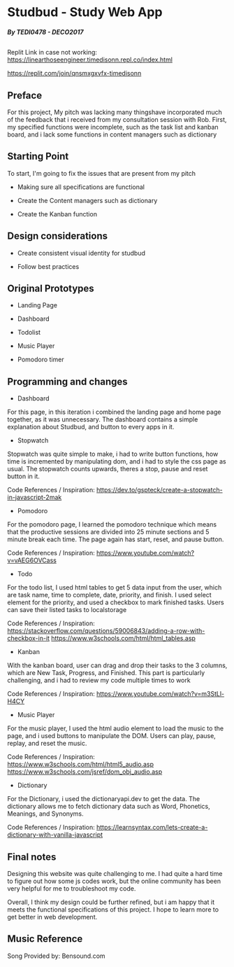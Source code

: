 # Studbud - Study Web App
##### By TEDI0478 - DECO2017

##
Replit Link in case not working: https://linearthoseengineer.timedisonn.repl.co/index.html

https://replit.com/join/qnsmxgxvfx-timedisonn

## Preface
For this project, My pitch was lacking many thingshave incorporated much of the feedback that i received from my consultation session with Rob. First, my specified functions were incomplete, such as the task list and kanban board, and i lack some functions in content managers such as dictionary

## Starting Point

To start, I'm going to fix the issues that are present from my pitch

* Making sure all specifications are functional

* Create the Content managers such as dictionary

* Create the Kanban function

## Design considerations

* Create consistent visual identity for studbud

* Follow best practices


## Original Prototypes

* Landing Page

* Dashboard

* Todolist

* Music Player

* Pomodoro timer


## Programming and changes

* Dashboard

For this page, in this iteration i combined the landing page and home page together, as it was unnecessary. The dashboard contains a simple explanation about Studbud, and button to every apps in it.

* Stopwatch

Stopwatch was quite simple to make, i had to write button functions, how time is incremented by manipulating dom, and i had to style the css page as usual. The stopwatch counts upwards, theres a stop, pause and reset button in it.

Code References / Inspiration: https://dev.to/gspteck/create-a-stopwatch-in-javascript-2mak


* Pomodoro

For the pomodoro page, I learned the pomodoro technique which means that the productive sessions are divided into 25 minute sections and 5 minute break each time. The page again has start, reset, and pause button.

Code References / Inspiration: https://www.youtube.com/watch?v=vAEG6OVCass

* Todo

For the todo list, I used html tables to get 5 data input from the user, which are task name, time to complete, date, priority, and finish. I used select element for the priority, and used a checkbox to mark finished tasks. Users can save their listed tasks to localstorage

Code References / Inspiration: https://stackoverflow.com/questions/59006843/adding-a-row-with-checkbox-in-it
https://www.w3schools.com/html/html_tables.asp

* Kanban

With the kanban board, user can drag and drop their tasks to the 3 columns, which are New Task, Progress, and Finished. This part is particularly challenging, and i had to review my code multiple times to work

Code References / Inspiration: https://www.youtube.com/watch?v=m3StLl-H4CY

* Music Player

For the music player, I used the html audio element to load the music to the page, and i used buttons to manipulate the DOM. Users can play, pause, replay, and reset the music.

Code References / Inspiration: https://www.w3schools.com/html/html5_audio.asp
https://www.w3schools.com/jsref/dom_obj_audio.asp

* Dictionary

For the Dictionary, i used the dictionaryapi.dev to get the data. The dictionary allows me to fetch dictionary data such as Word, Phonetics, Meanings, and Synonyms.

Code References / Inspiration: https://learnsyntax.com/lets-create-a-dictionary-with-vanilla-javascript





## Final notes

Designing this website was quite challenging to me. I had quite a hard time to figure out how some js codes work, but the online community has been very helpful for me to troubleshoot my code.

Overall, I think my design could be further refined, but i am happy that it meets the functional specifications of this project. I hope to learn more to get better in web development.

## Music Reference

Song Provided by: Bensound.com